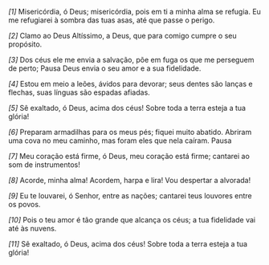 *[1]* Misericórdia, ó Deus; misericórdia, pois em ti a minha alma se refugia. Eu me refugiarei à sombra das tuas asas, até que passe o perigo.

*[2]* Clamo ao Deus Altíssimo, a Deus, que para comigo cumpre o seu propósito.

*[3]* Dos céus ele me envia a salvação, põe em fuga os que me perseguem de perto; Pausa Deus envia o seu amor e a sua fidelidade.

*[4]* Estou em meio a leões, ávidos para devorar; seus dentes são lanças e flechas, suas línguas são espadas afiadas.

*[5]* Sê exaltado, ó Deus, acima dos céus! Sobre toda a terra esteja a tua glória!

*[6]* Preparam armadilhas para os meus pés; fiquei muito abatido. Abriram uma cova no meu caminho, mas foram eles que nela caíram. Pausa

*[7]* Meu coração está firme, ó Deus, meu coração está firme; cantarei ao som de instrumentos!

*[8]* Acorde, minha alma! Acordem, harpa e lira! Vou despertar a alvorada!

*[9]* Eu te louvarei, ó Senhor, entre as nações; cantarei teus louvores entre os povos.

*[10]* Pois o teu amor é tão grande que alcança os céus; a tua fidelidade vai até às nuvens.

*[11]* Sê exaltado, ó Deus, acima dos céus! Sobre toda a terra esteja a tua glória!

